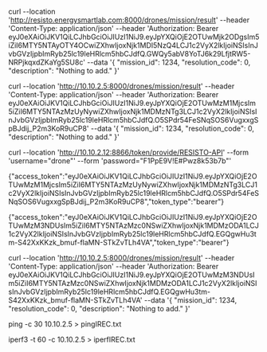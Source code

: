 curl --location 'http://resisto.energysmartlab.com:8000/drones/mission/result' --header 'Content-Type: application/json' --header 'Authorization: Bearer eyJ0eXAiOiJKV1QiLCJhbGciOiJIUzI1NiJ9.eyJpYXQiOjE2OTUwMjk2ODgsIm5iZiI6MTY5NTAyOTY4OCwiZXhwIjoxNjk1MDI5NzQ4LCJ1c2VyX2lkIjoiNSIsInJvbGVzIjpbImRyb25lc19leHRlcm5hbCJdfQ.GWQy5abV8YoTJ6k29LfjtRW5-NRPjkqxdZKaYg5SU8c' --data '{
"mission_id": 1234,
"resolution_code": 0,
"description": "Nothing to add."
}'

curl --location 'http://10.10.2.5:8000/drones/mission/result' --header 'Content-Type: application/json' --header 'Authorization: Bearer eyJ0eXAiOiJKV1QiLCJhbGciOiJIUzI1NiJ9.eyJpYXQiOjE2OTUwMzM1MjcsIm5iZiI6MTY5NTAzMzUyNywiZXhwIjoxNjk1MDMzNTg3LCJ1c2VyX2lkIjoiNSIsInJvbGVzIjpbImRyb25lc19leHRlcm5hbCJdfQ.O5SPdr54FeSNqSOS6VugxxgSpBJdij_P2m3KoR9uCP8' --data '{
"mission_id": 1234,
"resolution_code": 0,
"description": "Nothing to add."
}'

curl --location 'http://10.10.2.12:8866/token/provide/RESISTO-API' --form 'username="drone"' --form 'password="F1PpE9V!E#Pwz8k53b7b"'

{"access_token":"eyJ0eXAiOiJKV1QiLCJhbGciOiJIUzI1NiJ9.eyJpYXQiOjE2OTUwMzM1MjcsIm5iZiI6MTY5NTAzMzUyNywiZXhwIjoxNjk1MDMzNTg3LCJ1c2VyX2lkIjoiNSIsInJvbGVzIjpbImRyb25lc19leHRlcm5hbCJdfQ.O5SPdr54FeSNqSOS6VugxxgSpBJdij_P2m3KoR9uCP8","token_type":"bearer"}

{"access_token":"eyJ0eXAiOiJKV1QiLCJhbGciOiJIUzI1NiJ9.eyJpYXQiOjE2OTUwMzM3NDUsIm5iZiI6MTY5NTAzMzc0NSwiZXhwIjoxNjk1MDMzODA1LCJ1c2VyX2lkIjoiNSIsInJvbGVzIjpbImRyb25lc19leHRlcm5hbCJdfQ.EGQgwHu3tm-S42XxKKzk_bmuf-flaMN-STkZvTLh4VA","token_type":"bearer"}

curl --location 'http://10.10.2.5:8000/drones/mission/result' --header 'Content-Type: application/json' --header 'Authorization: Bearer eyJ0eXAiOiJKV1QiLCJhbGciOiJIUzI1NiJ9.eyJpYXQiOjE2OTUwMzM3NDUsIm5iZiI6MTY5NTAzMzc0NSwiZXhwIjoxNjk1MDMzODA1LCJ1c2VyX2lkIjoiNSIsInJvbGVzIjpbImRyb25lc19leHRlcm5hbCJdfQ.EGQgwHu3tm-S42XxKKzk_bmuf-flaMN-STkZvTLh4VA' --data '{
"mission_id": 1234,
"resolution_code": 0,
"description": "Nothing to add."
}'

ping -c 30 10.10.2.5 > pingIREC.txt

iperf3 -t 60 -c 10.10.2.5 > iperfIREC.txt
